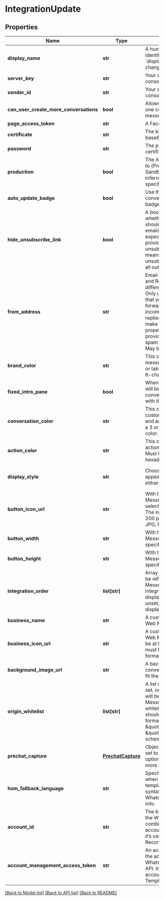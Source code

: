 # IntegrationUpdate

## Properties
Name | Type | Description | Notes
------------ | ------------- | ------------- | -------------
**display_name** | **str** | A human-friendly name used to identify the integration. &#x60;displayName&#x60; can be unset by changing it to &#x60;null&#x60;. | [optional] 
**server_key** | **str** | Your server key from the fcm console. | [optional] 
**sender_id** | **str** | Your sender id from the fcm console. | [optional] 
**can_user_create_more_conversations** | **bool** | Allows users to create more than one conversation on the web messenger integration. | [optional] 
**page_access_token** | **str** | A Facebook Page Access Token. | [optional] 
**certificate** | **str** | The binary of your APN certificate base64 encoded. | [optional] 
**password** | **str** | The password for your APN certificate. | [optional] 
**production** | **bool** | The APN environment to connect to (Production, if true, or Sandbox). Defaults to value inferred from certificate if not specified. | [optional] 
**auto_update_badge** | **bool** | Use the unread count of the conversation as the application badge. | [optional] 
**hide_unsubscribe_link** | **bool** | A boolean value indicating whether the unsubscribe link should be omitted from outgoing emails. When enabled, it is expected that the business is providing the user a way to unsubscribe by some other means. By default, the unsubscribe link will be included in all outgoing emails. | [optional] 
**from_address** | **str** | Email address to use as the From and Reply-To address if it must be different from incomingAddress. Only use this option if the address that you supply is configured to forward emails to the incomingAddress, otherwise user replies will be lost. You must also make sure that the domain is properly configured as a mail provider so as to not be flagged as spam by the user’s email client. May be unset with null. | [optional] 
**brand_color** | **str** | This color will be used in the messenger header and the button or tab in idle state. Must be a 3 or 6-character hexadecimal color. | [optional] [default to '65758e']
**fixed_intro_pane** | **bool** | When true, the introduction pane will be pinned at the top of the conversation instead of scrolling with it. | [optional] [default to False]
**conversation_color** | **str** | This color will be used for customer messages, quick replies and actions in the footer. Must be a 3 or 6-character hexadecimal color. | [optional] [default to '0099ff']
**action_color** | **str** | This color will be used for call-to-actions inside your messages. Must be a 3 or 6-character hexadecimal color. | [optional] [default to '0099ff']
**display_style** | **str** | Choose how the messenger will appear on your website. Must be either button or tab. | [optional] [default to 'button']
**button_icon_url** | **str** | With the button style Web Messenger, you have the option of selecting your own button icon. The image must be at least 200 x 200 pixels and must be in either JPG, PNG, or GIF format. | [optional] 
**button_width** | **str** | With the button style Web Messenger, you have the option of specifying the button width. | [optional] [default to '58']
**button_height** | **str** | With the button style Web Messenger, you have the option of specifying the button height. | [optional] [default to '58']
**integration_order** | **list[str]** | Array of integration IDs, order will be reflected in the Web Messenger. When set, only integrations from this list will be displayed in the Web Messenger. If unset, all integrations will be displayed. | [optional] 
**business_name** | **str** | A custom business name for the Web Messenger. | [optional] 
**business_icon_url** | **str** | A custom business icon url for the Web Messenger. The image must be at least 200 x 200 pixels and must be in either JPG, PNG, or GIF format. | [optional] 
**background_image_url** | **str** | A background image url for the conversation. Image will be tiled to fit the window. | [optional] 
**origin_whitelist** | **list[str]** | A list of origins to whitelist. When set, only the origins from this list will be able to initialize the Web Messenger. If unset, all origins are whitelisted. The elements in the list should follow the serialized-origin format from RFC 6454: scheme \&quot;://\&quot; host [ \&quot;:\&quot; port ], where scheme is http or https.  | [optional] 
**prechat_capture** | [**PrechatCapture**](PrechatCapture.md) | Object whose properties can be set to specify the add-on’s options. See the [guide](https://docs.smooch.io/guide/web-messenger/#prechat-capture) to learn more about Prechat Capture. | [optional] 
**hsm_fallback_language** | **str** | Specify a fallback language to use when sending WhatsApp message template using the short hand syntax. Defaults to en_US. See WhatsApp documentation for more info. | [optional] [default to 'en_US']
**account_id** | **str** | The business ID associated with the WhatsApp account. In combination with accountManagementAccessToken, it’s used for Message Template Reconstruction. | [optional] 
**account_management_access_token** | **str** | An access token associated with the accountId used to query the WhatsApp Account Management API. In combination with accountId, it’s used for Message Template Reconstruction. | [optional] 

[[Back to Model list]](../README.md#documentation-for-models) [[Back to API list]](../README.md#documentation-for-api-endpoints) [[Back to README]](../README.md)


